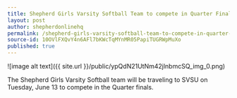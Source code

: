 ```yaml
---
title: Shepherd Girls Varsity Softball Team to compete in Quarter Finals
layout: post
author: shepherdonlinehq
permalink: /shepherd-girls-varsity-softball-team-to-compete-in-quarter-finals/
source-id: 10OVlFXQvY4n6AFl7bKWcTqMYnMR05PapiTUGRWpMuXo
published: true
---
```

![image alt text]({{ site.url }}/public/ypQdN21UtNm42jlnbmcSQ_img_0.png)

The Shepherd Girls Varsity Softball team will be traveling to SVSU on Tuesday, June 13 to compete in the Quarter finals.

